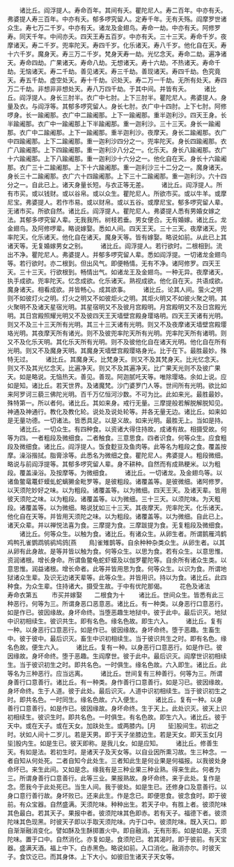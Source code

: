 <!-- { "loadSidebar": true } -->
　　诸比丘。阎浮提人。寿命百年。其间有夭。瞿陀尼人。寿二百年。中亦有夭。弗婆提人寿三百年。中亦有夭。郁多啰究留人。定寿千年。无有夭殇。阎摩罗世诸众生。寿七万二千岁。中亦有夭。诸龙及金翅鸟。寿命一劫。中亦有夭。阿修罗寿。同天千年。中间亦夭。四天王寿五百岁。中亦有夭。三十三天。寿命千岁。夜摩诸天。寿二千岁。兜率陀天。寿四千岁。化乐诸天。寿八千岁。他化自在天。寿十六千岁。魔身天。寿三万二千岁。梵身天寿一劫。光忆念天。寿命二劫。遍净诸天。寿命四劫。广果诸天。寿命八劫。无想诸天。寿十六劫。不热诸天。寿命千劫。无恼诸天。寿二千劫。善见诸天。寿三千劫。善现诸天。寿四千劫。色究竟天。寿五千劫。虚空处天。寿十千劫。识处天。寿二万一千劫。无所有处天。寿四万二千劫。非想非非想处天。寿八万四千劫。于其中间。并皆有夭。
　　诸比丘。阎浮提人。身长三肘半。衣广中七肘。上下三肘半。瞿陀尼人。弗婆提人。身量及衣。与阎浮等。其郁多啰究留人。身长七肘。衣广中十四肘。上下七肘。阿修啰身。长一踰阇那。衣广中二踰阇那。上下一踰阇那。重半迦利沙。四天王身。长半踰阇那。衣广中一踰阇那上下半踰阇那。重一迦利沙。三十三天。身长一踰阇那。衣广中二踰阇那。上下一踰阇那。重半迦利沙。夜摩天。身长二踰阇那。衣广中四踰阇那。上下二踰阇那。重一迦利沙四分之一。兜率陀天。身长四踰阇那。衣广八踰阇那。上下四踰阇那。重一迦利沙八分之一。化乐天。身长八踰阇那。衣广十六踰阇那。上下八踰阇那。重一迦利沙十六分之一。他化自在天。身长十六踰阇那。衣广三十二踰阇那。上下十六踰阇那。重一迦利沙三十二分之一。魔身诸天。身长三十二踰阇那。衣广六十四踰阇那。上下三十二踰阇那。重一迦利沙。六十四分之一。自此已上。诸天身量长短。与衣正等无差。
　　诸比丘。阎浮提人。所有市买。或以钱财。或以谷帛。或以众生。瞿陀尼人。所欲市买。或以牛羊。或摩尼宝。弗婆提人。若作市易。或以财帛。或以五谷。或摩尼宝。郁多啰究留人辈。无诸市买。所欲自然。诸比丘。阎浮提人。瞿陀尼人。弗婆提人悉有男婚女嫁之法。其郁多啰究留人辈。无我我所。树枝若垂。男女便合。无有婚嫁。诸比丘。龙金翅鸟。及阿修啰辈。略说嫁娶。悉如人间。四天王天。三十三天。夜摩诸天。兜率陀天。化乐诸天。他化自在诸天。魔身天等。皆有嫁娶。略说如前。从此已上其诸天等。无复婚嫁男女之别。
　　诸比丘。阎浮提人。若行欲时。二根相到。流出不净。瞿陀尼人。弗婆提人。并郁多啰究留人辈。悉如阎浮提。一切诸龙金翅鸟等。若行欲时。亦二根到。但出风气。即便畅情。无有不净。诸阿修罗。四天王天。三十三天。行欲根到。畅情出气。如诸龙王及金翅鸟。一种无异。夜摩诸天。执手成欲。兜率陀天。忆念成欲。化乐诸天。熟视成欲。他化自在天。共语成欲。魔身诸天。相看成欲。并皆畅心。成其欲事。
　　诸比丘。论其人间。萤火之明则不如彼灯火之明。灯火之明又不如彼炬火之明。其炬火明又不如彼火聚之明。其火聚明不及诸天星宿光明。其星宿明又不及彼月宫殿明。月宫殿明又不及日宫殿光明。其日宫殿照耀光明又不及彼四天王天墙壁宫殿身璎珞明。四天王天诸有光明。则又不及三十三天所有光明。其三十三天诸有光明。则又不及夜摩诸天墙壁宫殿璎珞光明。其夜摩天所有诸光。则不及彼兜率陀天所有光明。兜率陀天所有诸明。则又不及化乐天明。其化乐天所有光明。则不及彼他化自在诸天光明。他化自在所有光明。则又不及魔身天明。其魔身天墙壁宫殿璎珞身光。比于在下。最胜最妙。殊特无过。
　　诸比丘。其魔身天。比梵身天。则又不及其梵身天。比光忆念天。则又不及其光忆念天。比遍净天。则又不及其遍净天。比广果天光则不及彼广果天。如是略说。无恼热天。善见。善现。阿迦腻吒天等。唯除璎珞。余如上说。应如是知。诸比丘。若天世界。及诸魔梵。沙门婆罗门人等。世间所有光明。欲比如来阿罗诃三藐三佛陀光明。百千万亿恒河沙数。不可为比。此如来光。最胜最妙。殊特第一。所以者何。诸比丘。其如来身。戒行无量。三摩提般若解脱解脱知见。神通及神通行。教化及教化轮。说处及说处轮等。并各无量无边。诸比丘。如来如是无量功德。一切诸法。皆悉具足。以是义故。如来光明。最胜无上。当如是持。
　　诸比丘。一切众生。有四种食。以资诸大得住持故。成诸有故。相摄受故。何等为四。一者粗段及微细食。二者触食。三意思食。四者识食。何等众生。应食粗段及微细食。诸比丘。阎浮提人。饭食麨豆及鱼肉等。此等名为粗段之食。覆盖按摩。澡浴揩拭。脂膏涂等。此悉名为微细之食。瞿陀尼人。弗婆提人。粗段微细。略说与前阎浮提等。其郁多啰究留人辈。身不耕种。自然而有成熟粳米。以为粗段。覆盖澡浴。及按摩等。为微细食。
　　诸比丘。一切诸龙。及金翅鸟等。以诸鱼鳖鼋鼍虾蟆虬蛇螭獭金毗罗等。是彼粗段。诸覆盖等。是彼微细。诸阿修罗。以天须陀妙好之味。以为粗段。诸覆盖等。以为微细。四天王天。及诸天辈。皆用彼天须陀之味。以为粗段。诸覆盖等。以为微细。三十三天。以须陀味。为天粗段。诸覆盖等。以为微细。略说犹如三十三天。其夜摩天。兜率陀天。化乐诸天。他化自在天等。并皆用天须陀之味。以为粗段。诸覆盖等。以为微细。自此已上。诸天众辈。并以禅悦法喜为食。三摩提为食。三摩跋提为食。无复粗段及微细食。
　　诸比丘。何等众生。以触为食。诸比丘。有诸众生。从卵生者。所谓鹅雁鸿鹤鸡鸭孔雀鹦鹉鸲鹆鸠鸽[燕　　鳥]雀雉鹊等。自余种种杂类众生。从卵生者。以其从卵有此身故。是等并皆以触为食。何等众生。以思为食。若有众生。以意思惟。资润诸根。增长身命。所谓鱼鳖龟蛇虾蟆及以伽罗瞿陀等。自余所有诸众生类。以意思惟。润益诸根。增长命者。此等并皆用思为食。何等众生。以识为食。所谓地狱诸众生辈。及识无边诸天辈等。此等众生。并皆用识。持以为食。诸比丘。此四种食。为众生辈。住持诸大。摄受生故。于中有优陀那偈。
　　花色及诸法　　寿命衣第五
　　市买并嫁娶　　二根食为十
　　诸比丘。世间众生。皆悉有此三种恶行。何等为三。所谓身恶口恶意恶。诸比丘。有一种类。以身恶行口意恶行。如是作已。彼因缘故。身坏命终。当堕恶趣生地狱中。彼于此中。最后识灭。地狱中识初相续生。彼识共生。即有名色。缘名色故。即生六入。
　　诸比丘。复有一种。以身恶行口意恶行。如是作已。彼因缘故。身坏命终。堕于恶趣。生畜生中。彼于彼中。最后识灭。畜生中识初相续生。当于彼识共生之时。即有名色。缘名色故。便生六入。
　　诸比丘。复有一种。以身恶行口意恶行。如是作已。彼因缘故。身坏命终。堕于恶趣。生阎摩世。彼于此中。最后识灭。阎摩世识初相续生。当于彼识初生之时。即共名色。一时俱生。缘名色故。六入即生。诸比丘。此等名为三种恶行。应当远离。
　　诸比丘。世间复有三种善行。何等为三。所谓身善行口意善行。诸比丘。有一种类。身作善行口意善行。如是习已。彼因缘故。身坏命终。生于人道。彼于此处。最后识灭。人道中识初相续生。当于彼识初生之时。即共名色。一时同生。缘名色故。六入便生。
　　诸比丘。复有一种。以身善行口意善行。如是作已。彼因缘故。身坏命终。生于天上。此处识灭。彼天上识初相续生。彼识生时。即共名色。一时俱生。有名色故。即生六入。诸比丘。彼于天中。或在天子。或在天女。加趺处生。或两膝内。[月　　坒]股间生。初出之时。状如人间十二岁儿。若是天男。即于天子坐膝边生。若是天女。即天玉女[月　　坒]股内生。如是生已。彼天即称。是我儿女。如是应知。
　　诸比丘。修善生天。有如是法。若初生时。是诸天子及天女等。以自业因所熏习故。生三种念。一者自知从何处死。二者自知今此处生。三者知此生是何业果是何福报。以我彼处身命坏已。来生此间。又如是念。缘我有是三种业果三种业熟。得来生此。何者为三。所谓身善行口意善行。此等三业。果报熟故。身坏命终。来于此处。复作是念。愿我今于此处死已。当生人间。我于彼处。如是生已。还修身口及意善行。以身口意行善行故。身坏败已。还来此生。作是念已。即便思食。彼念食时。即于彼前。有众宝器。自然盛满。天须陀味。种种出生。若天子中。有胜上者。彼须陀味其色最白。若其天子。果报中者。彼须陀味其色即赤。若有天子。福德下者。彼须陀味其色现黑。时彼天子即以手取天须陀味。内于口中。彼须陀味。既入天口。即自渐渐融消变化。譬如酥及生酥掷置火中。即自融消。无有形影。如是如是。天须陀味。置于口中。自然消化。亦复如是。食须陀已。若其渴时。即于彼前。有天宝器。盛满天酒。福上中下。白赤黑色。略说如前。入口消化。融消亦尔。时彼天子。食饮讫已。而其身体。上下大小。如彼旧生诸天子天女等。
